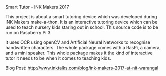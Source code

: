Smart Tutor - INK Makers 2017

This project is about a smart tutoring device which was developed during INK Makers make-a-thon. It is an interactive tutoring device which can be used to teach nursery kids staring out in school. This source code is to be run on Raspberry Pi 3.

It uses OCR using openCV and Artificial Neural Networks to recognise handwritten characters. The whole package comes with a RasPi, a camera, and a mini speaker. This whole package makes it the kind of interactive tutor it needs to be when it comes to teaching kids.

Blog Post: http://www.inktalks.com/blog/ink-makers-2017-at-nit-warangal

